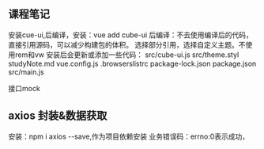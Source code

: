 ## 课程笔记
安装cue-ui,后编译，安装：vue add cube-ui
后编译：不去使用编译后的代码，直接引用源码，可以减少构建包的体积。
选择部分引用，选择自定义主题。不使用rem和vw
安装后会更新或添加一些代码：
     src/cube-ui.js
     src/theme.styl
     studyNote.md
     vue.config.js
     .browserslistrc
     package-lock.json
     package.json
     src/main.js

接口mock

## axios 封装&数据获取
安装：npm i axios --save,作为项目依赖安装
业务错误码：errno:0表示成功，



